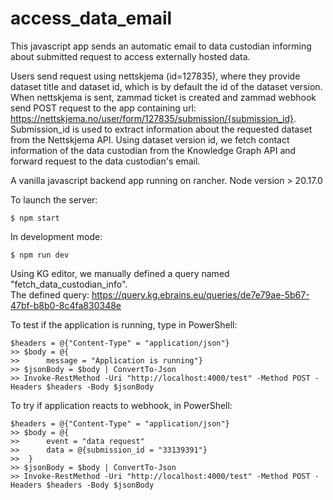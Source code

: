 # access_data_email

This javascript app sends an automatic email to data custodian informing about submitted request to access externally hosted data.

Users send request using nettskjema (id=127835), where they provide dataset title and dataset id, which is by default the id of the dataset version. When nettskjema is sent, zammad ticket is created and zammad webhook send POST request to the app containing url: https://nettskjema.no/user/form/127835/submission/{submission_id}. Submission_id is used to extract information about the requested dataset from the Nettskjema API. Using dataset version id, we fetch contact information of the data custodian from the Knowledge Graph API and forward request to the data custodian's email.

A vanilla javascript backend app running on rancher. Node version > 20.17.0

To launch the server:

```
$ npm start
```

In development mode:

```
$ npm run dev
```

Using KG editor, we manually defined a query named "fetch_data_custodian_info".  
The defined query: https://query.kg.ebrains.eu/queries/de7e79ae-5b67-47bf-b8b0-8c4fa830348e

To test if the application is running, type in PowerShell:

```
$headers = @{"Content-Type" = "application/json"}
>> $body = @{
>>      message = "Application is running"}
>> $jsonBody = $body | ConvertTo-Json
>> Invoke-RestMethod -Uri "http://localhost:4000/test" -Method POST -Headers $headers -Body $jsonBody
```

To try if application reacts to webhook, in PowerShell:

```
$headers = @{"Content-Type" = "application/json"}
>> $body = @{
>>      event = "data request"
>>      data = @{submission_id = "33139391"}
>>  }
>> $jsonBody = $body | ConvertTo-Json
>> Invoke-RestMethod -Uri "http://localhost:4000/test" -Method POST -Headers $headers -Body $jsonBody
```
